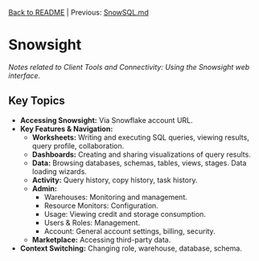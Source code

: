 [Back to README](../README.md) | Previous: [SnowSQL.md](SnowSQL.md)

# Snowsight

*Notes related to Client Tools and Connectivity: Using the Snowsight web interface.*

## Key Topics
*   **Accessing Snowsight:** Via Snowflake account URL.
*   **Key Features & Navigation:**
    *   **Worksheets:** Writing and executing SQL queries, viewing results, query profile, collaboration.
    *   **Dashboards:** Creating and sharing visualizations of query results.
    *   **Data:** Browsing databases, schemas, tables, views, stages. Data loading wizards.
    *   **Activity:** Query history, copy history, task history.
    *   **Admin:**
        *   Warehouses: Monitoring and management.
        *   Resource Monitors: Configuration.
        *   Usage: Viewing credit and storage consumption.
        *   Users & Roles: Management.
        *   Account: General account settings, billing, security.
    *   **Marketplace:** Accessing third-party data.
*   **Context Switching:** Changing role, warehouse, database, schema.
